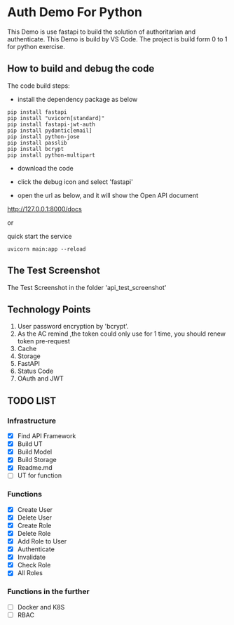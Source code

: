 # Auth Demo For Python

This Demo is use fastapi to build the solution of authoritarian and authenticate.
This Demo is build by VS Code. The project is build form 0 to 1 for python exercise.

## How to build and debug the code

The code build steps:

- install the dependency package as below

```shell
pip install fastapi
pip install "uvicorn[standard]"
pip install fastapi-jwt-auth
pip install pydantic[email]
pip install python-jose
pip install passlib
pip install bcrypt
pip install python-multipart
```

- download the code

- click the debug icon and select 'fastapi'

- open the url as below, and it will show the Open API document

<http://127.0.0.1:8000/docs>

or

quick start the service

`uvicorn main:app --reload`

## The Test Screenshot

The Test Screenshot in the folder 'api_test_screenshot'

## Technology Points

1. User password encryption by 'bcrypt'.
2. As the AC remind ,the token could only use for 1 time, you should renew token pre-request
3. Cache
4. Storage
5. FastAPI
6. Status Code
7. OAuth and JWT

## TODO LIST

### Infrastructure

- [x] Find API Framework
- [x] Build UT
- [x] Build Model
- [x] Build Storage
- [x] Readme.md
- [ ] UT for function

### Functions

- [x] Create User
- [x] Delete User
- [x] Create Role
- [x] Delete Role
- [x] Add Role to User
- [x] Authenticate
- [x] Invalidate
- [x] Check Role
- [x] All Roles

### Functions in the further

- [ ] Docker and K8S
- [ ] RBAC
